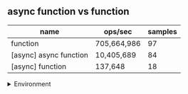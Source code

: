 ## async function vs function

|name|ops/sec|samples|
|-|-|-|
|function|705,664,986|97|
|[async] async function|10,405,689|84|
|[async] function|137,648|18|


<details>
<summary>Environment</summary>

* __Machine:__ linux x64 | 2 vCPUs | 6.8GB Mem
* __Run:__ Sat Nov 04 2023 16:04:43 GMT+0000 (Coordinated Universal Time)
</details>

<!--
{"environment":{"platform":"linux","arch":"x64","cpus":2,"totalMemory":6.7597503662109375},"benchmarks":[{"name":"function","opsSec":705664985.850223,"samples":7},{"name":"[async] async function","opsSec":10405689.21774717,"samples":8},{"name":"[async] function","opsSec":137648.24492586945,"samples":3}]}-->

